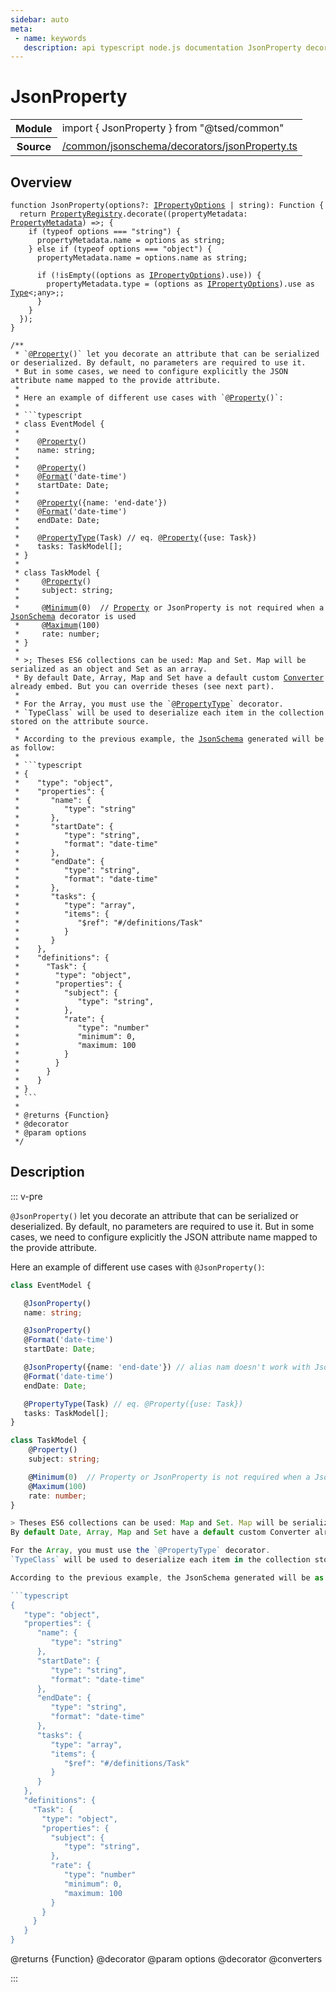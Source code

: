 ```yaml
---
sidebar: auto
meta:
 - name: keywords
   description: api typescript node.js documentation JsonProperty decorator
---
```

# JsonProperty <Badge text="Decorator" type="decorator"/>
<!-- Summary -->
<section class="symbol-info"><table class="is-full-width"><tbody><tr><th>Module</th><td><div class="lang-typescript"><span class="token keyword">import</span> { JsonProperty }&nbsp;<span class="token keyword">from</span>&nbsp;<span class="token string">"@tsed/common"</span></div></td></tr><tr><th>Source</th><td><a href="https://github.com/Romakita/ts-express-decorators/blob/v4.30.1/src//common/jsonschema/decorators/jsonProperty.ts#L0-L0">/common/jsonschema/decorators/jsonProperty.ts</a></td></tr></tbody></table></section>

<!-- Overview -->
## Overview


<pre><code class="typescript-lang ">function <span class="token function">JsonProperty</span><span class="token punctuation">(</span>options?<span class="token punctuation">:</span> <a href="/api/common/converters/interfaces/IPropertyOptions.html"><span class="token">IPropertyOptions</span></a> | <span class="token keyword">string</span><span class="token punctuation">)</span><span class="token punctuation">:</span> Function <span class="token punctuation">{</span>
  return <a href="/api/common/jsonschema/registries/PropertyRegistry.html"><span class="token">PropertyRegistry</span></a>.<span class="token function">decorate</span><span class="token punctuation">(</span><span class="token punctuation">(</span>propertyMetadata<span class="token punctuation">:</span> <a href="/api/common/jsonschema/class/PropertyMetadata.html"><span class="token">PropertyMetadata</span></a><span class="token punctuation">)</span> =&gt<span class="token punctuation">;</span> <span class="token punctuation">{</span>
    if <span class="token punctuation">(</span>typeof options === "<span class="token keyword">string</span>"<span class="token punctuation">)</span> <span class="token punctuation">{</span>
      propertyMetadata.name<span class="token punctuation"> = </span>options <span class="token keyword">as</span> <span class="token keyword">string</span><span class="token punctuation">;</span>
    <span class="token punctuation">}</span> else if <span class="token punctuation">(</span>typeof options === <span class="token string">"object"</span><span class="token punctuation">)</span> <span class="token punctuation">{</span>
      propertyMetadata.name<span class="token punctuation"> = </span>options.name <span class="token keyword">as</span> <span class="token keyword">string</span><span class="token punctuation">;</span>

      if <span class="token punctuation">(</span>!<span class="token function">isEmpty</span><span class="token punctuation">(</span><span class="token punctuation">(</span>options <span class="token keyword">as</span> <a href="/api/common/converters/interfaces/IPropertyOptions.html"><span class="token">IPropertyOptions</span></a><span class="token punctuation">)</span>.use<span class="token punctuation">)</span><span class="token punctuation">)</span> <span class="token punctuation">{</span>
        propertyMetadata.type<span class="token punctuation"> = </span><span class="token punctuation">(</span>options <span class="token keyword">as</span> <a href="/api/common/converters/interfaces/IPropertyOptions.html"><span class="token">IPropertyOptions</span></a><span class="token punctuation">)</span>.use <span class="token keyword">as</span> <a href="/api/core/interfaces/Type.html"><span class="token">Type</span></a>&lt<span class="token punctuation">;</span><span class="token keyword">any</span>&gt<span class="token punctuation">;</span><span class="token punctuation">;</span>
      <span class="token punctuation">}</span>
    <span class="token punctuation">}</span>
  <span class="token punctuation">}</span><span class="token punctuation">)</span><span class="token punctuation">;</span>
<span class="token punctuation">}</span>

/**
 * `@<span class="token function"><a href="/api/common/jsonschema/decorators/Property.html"><span class="token">Property</span></a></span><span class="token punctuation">(</span><span class="token punctuation">)</span>` <span class="token keyword">let</span> you decorate an attribute that can be serialized or deserialized. By default<span class="token punctuation">,</span> no parameters are required to use it.
 * But in some cases<span class="token punctuation">,</span> we need to configure explicitly the JSON attribute name mapped to the provide attribute.
 *
 * Here an example of different use cases with `@<span class="token function"><a href="/api/common/jsonschema/decorators/Property.html"><span class="token">Property</span></a></span><span class="token punctuation">(</span><span class="token punctuation">)</span>`<span class="token punctuation">:</span>
 *
 * ```typescript
 * <span class="token keyword">class</span> EventModel <span class="token punctuation">{</span>
 *
 *    @<span class="token function"><a href="/api/common/jsonschema/decorators/Property.html"><span class="token">Property</span></a></span><span class="token punctuation">(</span><span class="token punctuation">)</span>
 *    name<span class="token punctuation">:</span> <span class="token keyword">string</span><span class="token punctuation">;</span>
 *
 *    @<span class="token function"><a href="/api/common/jsonschema/decorators/Property.html"><span class="token">Property</span></a></span><span class="token punctuation">(</span><span class="token punctuation">)</span>
 *    @<span class="token function"><a href="/api/common/jsonschema/decorators/Format.html"><span class="token">Format</span></a></span><span class="token punctuation">(</span>'date-time'<span class="token punctuation">)</span>
 *    startDate<span class="token punctuation">:</span> <span class="token keyword">Date</span><span class="token punctuation">;</span>
 *
 *    @<span class="token function"><a href="/api/common/jsonschema/decorators/Property.html"><span class="token">Property</span></a></span><span class="token punctuation">(</span><span class="token punctuation">{</span>name<span class="token punctuation">:</span> 'end-date'<span class="token punctuation">}</span><span class="token punctuation">)</span>
 *    @<span class="token function"><a href="/api/common/jsonschema/decorators/Format.html"><span class="token">Format</span></a></span><span class="token punctuation">(</span>'date-time'<span class="token punctuation">)</span>
 *    endDate<span class="token punctuation">:</span> <span class="token keyword">Date</span><span class="token punctuation">;</span>
 *
 *    @<span class="token function"><a href="/api/common/jsonschema/decorators/PropertyType.html"><span class="token">PropertyType</span></a></span><span class="token punctuation">(</span>Task<span class="token punctuation">)</span> // eq. @<span class="token function"><a href="/api/common/jsonschema/decorators/Property.html"><span class="token">Property</span></a></span><span class="token punctuation">(</span><span class="token punctuation">{</span>use<span class="token punctuation">:</span> Task<span class="token punctuation">}</span><span class="token punctuation">)</span>
 *    tasks<span class="token punctuation">:</span> TaskModel<span class="token punctuation">[</span><span class="token punctuation">]</span><span class="token punctuation">;</span>
 * <span class="token punctuation">}</span>
 *
 * <span class="token keyword">class</span> TaskModel <span class="token punctuation">{</span>
 *     @<span class="token function"><a href="/api/common/jsonschema/decorators/Property.html"><span class="token">Property</span></a></span><span class="token punctuation">(</span><span class="token punctuation">)</span>
 *     subject<span class="token punctuation">:</span> <span class="token keyword">string</span><span class="token punctuation">;</span>
 *
 *     @<span class="token function"><a href="/api/common/jsonschema/decorators/Minimum.html"><span class="token">Minimum</span></a></span><span class="token punctuation">(</span>0<span class="token punctuation">)</span>  // <a href="/api/common/jsonschema/decorators/Property.html"><span class="token">Property</span></a> or JsonProperty is not required when a <a href="/api/common/jsonschema/class/JsonSchema.html"><span class="token">JsonSchema</span></a> decorator is used
 *     @<span class="token function"><a href="/api/common/jsonschema/decorators/Maximum.html"><span class="token">Maximum</span></a></span><span class="token punctuation">(</span>100<span class="token punctuation">)</span>
 *     rate<span class="token punctuation">:</span> <span class="token keyword">number</span><span class="token punctuation">;</span>
 * <span class="token punctuation">}</span>
 *
 * &gt<span class="token punctuation">;</span> Theses ES6 collections can be used<span class="token punctuation">:</span> Map and Set. Map will be serialized <span class="token keyword">as</span> an object and Set <span class="token keyword">as</span> an array.
 * By default <span class="token keyword">Date</span><span class="token punctuation">,</span> Array<span class="token punctuation">,</span> Map and Set have a default custom <a href="/api/common/converters/decorators/Converter.html"><span class="token">Converter</span></a> already embed. But you can override theses <span class="token punctuation">(</span>see next part<span class="token punctuation">)</span>.
 *
 * For the Array<span class="token punctuation">,</span> you must use the `@<a href="/api/common/jsonschema/decorators/PropertyType.html"><span class="token">PropertyType</span></a>` decorator.
 * `TypeClass` will be used to deserialize each item in the collection stored on the attribute source.
 *
 * According to the previous example<span class="token punctuation">,</span> the <a href="/api/common/jsonschema/class/JsonSchema.html"><span class="token">JsonSchema</span></a> generated will be <span class="token keyword">as</span> follow<span class="token punctuation">:</span>
 *
 * ```typescript
 * <span class="token punctuation">{</span>
 *    "type"<span class="token punctuation">:</span> <span class="token string">"object"</span><span class="token punctuation">,</span>
 *    "properties"<span class="token punctuation">:</span> <span class="token punctuation">{</span>
 *       "name"<span class="token punctuation">:</span> <span class="token punctuation">{</span>
 *          "type"<span class="token punctuation">:</span> "<span class="token keyword">string</span>"
 *       <span class="token punctuation">}</span><span class="token punctuation">,</span>
 *       "startDate"<span class="token punctuation">:</span> <span class="token punctuation">{</span>
 *          "type"<span class="token punctuation">:</span> "<span class="token keyword">string</span>"<span class="token punctuation">,</span>
 *          "format"<span class="token punctuation">:</span> "date-time"
 *       <span class="token punctuation">}</span><span class="token punctuation">,</span>
 *       "endDate"<span class="token punctuation">:</span> <span class="token punctuation">{</span>
 *          "type"<span class="token punctuation">:</span> "<span class="token keyword">string</span>"<span class="token punctuation">,</span>
 *          "format"<span class="token punctuation">:</span> "date-time"
 *       <span class="token punctuation">}</span><span class="token punctuation">,</span>
 *       "tasks"<span class="token punctuation">:</span> <span class="token punctuation">{</span>
 *          "type"<span class="token punctuation">:</span> <span class="token string">"array"</span><span class="token punctuation">,</span>
 *          "items"<span class="token punctuation">:</span> <span class="token punctuation">{</span>
 *             "$ref"<span class="token punctuation">:</span> "#/definitions/Task"
 *          <span class="token punctuation">}</span>
 *       <span class="token punctuation">}</span>
 *    <span class="token punctuation">}</span><span class="token punctuation">,</span>
 *    "definitions"<span class="token punctuation">:</span> <span class="token punctuation">{</span>
 *      "Task"<span class="token punctuation">:</span> <span class="token punctuation">{</span>
 *        "type"<span class="token punctuation">:</span> <span class="token string">"object"</span><span class="token punctuation">,</span>
 *        "properties"<span class="token punctuation">:</span> <span class="token punctuation">{</span>
 *          "subject"<span class="token punctuation">:</span> <span class="token punctuation">{</span>
 *             "type"<span class="token punctuation">:</span> "<span class="token keyword">string</span>"<span class="token punctuation">,</span>
 *          <span class="token punctuation">}</span><span class="token punctuation">,</span>
 *          "rate"<span class="token punctuation">:</span> <span class="token punctuation">{</span>
 *             "type"<span class="token punctuation">:</span> "<span class="token keyword">number</span>"
 *             "minimum"<span class="token punctuation">:</span> 0<span class="token punctuation">,</span>
 *             "maximum<span class="token punctuation">:</span> 100
 *          <span class="token punctuation">}</span>
 *        <span class="token punctuation">}</span>
 *      <span class="token punctuation">}</span>
 *    <span class="token punctuation">}</span>
 * <span class="token punctuation">}</span>
 * ```
 *
 * @returns <span class="token punctuation">{</span>Function<span class="token punctuation">}</span>
 * @decorator
 * @param options
 */</code></pre>



<!-- Description -->
## Description

::: v-pre

`@JsonProperty()` let you decorate an attribute that can be serialized or deserialized. By default, no parameters are required to use it.
But in some cases, we need to configure explicitly the JSON attribute name mapped to the provide attribute.

Here an example of different use cases with `@JsonProperty()`:

```typescript
class EventModel {

   @JsonProperty()
   name: string;

   @JsonProperty()
   @Format('date-time')
   startDate: Date;

   @JsonProperty({name: 'end-date'}) // alias nam doesn't work with JsonSchema
   @Format('date-time')
   endDate: Date;

   @PropertyType(Task) // eq. @Property({use: Task})
   tasks: TaskModel[];
}

class TaskModel {
    @Property()
    subject: string;

    @Minimum(0)  // Property or JsonProperty is not required when a JsonSchema decorator is used
    @Maximum(100)
    rate: number;
}

> Theses ES6 collections can be used: Map and Set. Map will be serialized as an object and Set as an array.
By default Date, Array, Map and Set have a default custom Converter already embed. But you can override theses (see next part).

For the Array, you must use the `@PropertyType` decorator.
`TypeClass` will be used to deserialize each item in the collection stored on the attribute source.

According to the previous example, the JsonSchema generated will be as follow:

```typescript
{
   "type": "object",
   "properties": {
      "name": {
         "type": "string"
      },
      "startDate": {
         "type": "string",
         "format": "date-time"
      },
      "endDate": {
         "type": "string",
         "format": "date-time"
      },
      "tasks": {
         "type": "array",
         "items": {
            "$ref": "#/definitions/Task"
         }
      }
   },
   "definitions": {
     "Task": {
       "type": "object",
       "properties": {
         "subject": {
            "type": "string",
         },
         "rate": {
            "type": "number"
            "minimum": 0,
            "maximum: 100
         }
       }
     }
   }
}
```

@returns {Function}
@decorator
@param options
@decorator
@converters

:::